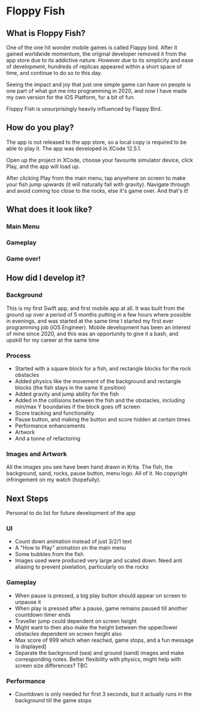 # Floppy Fish

## What is Floppy Fish?

One of the one hit wonder mobile games is called Flappy bird. After it gained worldwide momentum, the original developer removed it from the app store due to its addictive nature. However due to its simplicity and ease of development, hundreds of replicas appeared within a short space of time, and continue to do so to this day.

Seeing the impact and joy that just one simple game can have on people is one part of what got me into programming in 2020, and now I have made my own version for the iOS Platform, for a bit of fun.

Floppy Fish is unsurprisingly heavily influenced by Flappy Bird.

## How do you play?

The app is not released to the app store, so a local copy is required to be able to play it. The app was developed in XCode 12.5.1. 

Open up the project in XCode, choose your favourite simulator device, click Play, and the app will load up.

After clicking Play from the main menu, tap anywhere on screen to make your fish jump upwards (it will naturally fall with gravity). Navigate through and avoid coming too close to the rocks, else it's game over. And that's it!

## What does it look like?

### Main Menu
[](README_Assets/Main_Menu_Screenshot.png)

### Gameplay
[](README_Assets/Gameplay_Screenshot.png)

### Game over!
[](README_Assets/Game_Over_Screenshot.png)

## How did I develop it?

### Background
This is my first Swift app, and first mobile app at all. It was built from the ground up over a period of 5 months putting in a few hours where possible in evenings, and was started at the same time I started my first ever programming job (iOS Engineer). Mobile development has been an interest of mine since 2020, and this was an opportunity to give it a bash, and upskill for my career at the same time

### Process
* Started with a square block for a fish, and rectangle blocks for the rock obstacles
* Added physics like the movement of the background and rectangle blocks (the fish stays in the same X position)
* Added gravity and jump ability for the fish
* Added in the collisions between the fish and the obstacles, including min/max Y boundaries if the block goes off screen
* Score tracking and functionality
* Pause button, and making the button and score hidden at certain times
* Performance enhancements
* Artwork
* And a tonne of refactoring

### Images and Artwork
All the images you see have been hand drawn in Krita. The fish, the background, sand, rocks, pause button, menu logo. All of it. No copyright infringement on my watch (hopefully).


## Next Steps
Personal to do list for future development of the app

### UI
* Count down animation instead of just 3/2/1 text
* A "How to Play" animation on the main menu
* Some bubbles from the fish
* Images used were produced very large and scaled down. Need anti aliasing to prevent pixelation, particularly on the rocks

### Gameplay
* When pause is pressed, a big play button should appear on screen to unpause it
* When play is pressed after a pause, game remains paused till another countdown timer ends
* Traveller jump could dependent on screen height
* Might want to then also make the height between the upper/lower obstacles dependent on screen height also
* Max score of 999 which when reached, game stops, and a fun message is displayed]
* Separate the background (sea) and ground (sand) images and make corresponding notes. Better flexibility with physics, might help with screen size differences? TBC

### Performance
* Countdown is only needed for first 3 seconds, but it actually runs in the background till the game stops
